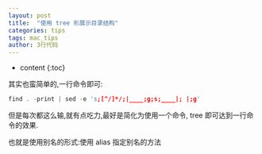 ```yaml
---
layout: post
title:  "使用 tree 形展示目录结构"
categories: tips
tags: mac_tips
author: 3行代码
---
```


* content
{:toc}


其实也蛮简单的,一行命令即可:

``` c
find . -print | sed -e 's;[^/]*/;|____;g;s;____|; |;g'
```

但是每次都这么输,就有点吃力,最好是简化为使用一个命令, tree 即可达到一行命令的效果.

也就是使用别名的形式:使用  alias 指定别名的方法













 








 